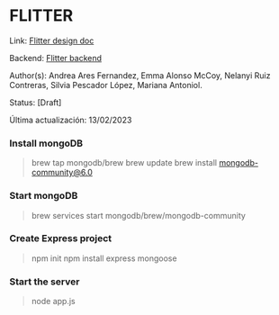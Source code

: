 # FLITTER
Link: [Flitter design doc](https://github.com/No-Woman-No-Work/flitter/blob/main/README.md)

Backend: [Flitter backend](https://github.com/No-Woman-No-Work/v1-Flitter-Back-)

Author(s): Andrea Ares Fernandez, Emma Alonso McCoy, Nelanyi Ruiz Contreras, Silvia Pescador López, Mariana Antoniol.

Status: [Draft]

Última actualización: 13/02/2023

### Install mongoDB
> brew tap mongodb/brew
> brew update
> brew install mongodb-community@6.0


### Start mongoDB
>  brew services start mongodb/brew/mongodb-community


### Create Express project
> npm init
> npm install express mongoose

### Start the server
> node app.js


